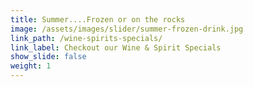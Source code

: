 ```yaml
---
title: Summer....Frozen or on the rocks
image: /assets/images/slider/summer-frozen-drink.jpg
link_path: /wine-spirits-specials/
link_label: Checkout our Wine & Spirit Specials
show_slide: false
weight: 1
---
```



